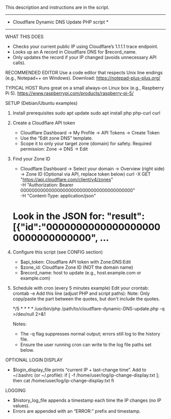 This description and instructions are in the script.

**********************************************
*  Cloudflare Dynamic DNS Update PHP script  *
**********************************************

WHAT THIS DOES
- Checks your current public IP using Cloudflare’s 1.1.1.1 trace endpoint.
- Looks up an A record in Cloudflare DNS for $record_name.
- Only updates the record if your IP changed (avoids unnecessary API calls).

RECOMMENDED EDITOR
Use a code editor that respects Unix line endings (e.g., Notepad++ on Windows).
Download: https://notepad-plus-plus.org/

TYPICAL HOST
Runs great on a small always-on Linux box (e.g., Raspberry Pi 5).
https://www.raspberrypi.com/products/raspberry-pi-5/

SETUP (Debian/Ubuntu examples)

1) Install prerequisites
   sudo apt update
   sudo apt install php php-curl curl

2) Create a Cloudflare API token
   - Cloudflare Dashboard → My Profile → API Tokens → Create Token
   - Use the “Edit zone DNS” template.
   - Scope it to only your target zone (domain) for safety.
   Required permission: Zone → DNS → Edit

3) Find your Zone ID
   - Cloudflare Dashboard → Select your domain → Overview (right side) → Zone ID
   (Optional via API, replace token below)
   curl -X GET "https://api.cloudflare.com/client/v4/zones" \
     -H "Authorization: Bearer 0000000000000000000000000000000000000000" \
     -H "Content-Type: application/json"
   # Look in the JSON for: "result":[{"id":"00000000000000000000000000000000", ...

4) Configure this script (see CONFIG section)
   - $api_token: Cloudflare API token with Zone:DNS:Edit
   - $zone_id:   Cloudflare Zone ID (NOT the domain name)
   - $record_name: host to update (e.g., host.example.com or example.com)

5) Schedule with cron (every 5 minutes example)
   Edit your crontab:
     crontab -e
   Add this line (adjust PHP and script paths):
   Note: Only copy/paste the part between the quotes, but don't include the quotes.

   */5 * * * * /usr/bin/php /path/to/cloudflare-dynamic-DNS-update.php -q >/dev/null 2>&1

   Notes:
   - The -q flag suppresses normal output; errors still log to the history file.
   - Ensure the user running cron can write to the log file paths set below.

OPTIONAL LOGIN DISPLAY
- $login_display_file prints “current IP + last-change time”.
  Add to ~/.bashrc (or ~/.profile):
    if [ -f /home/user/log/ip-change-display.txt ]; then
        cat /home/user/log/ip-change-display.txt
    fi

LOGGING
- $history_log_file appends a timestamp each time the IP changes (no IP values).
- Errors are appended with an “ERROR:” prefix and timestamp.

